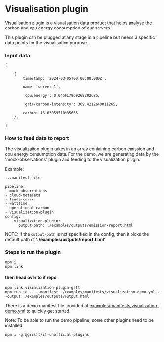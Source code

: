 # Visualisation plugin

Visualisation plugin is a visualisation data product that helps analyse the carbon and cpu energy consumption of our servers.

This plugin can be plugged at any stage in a pipeline but needs 3 specific data points for the visualisation purpose.


### Input data

```
[
    
    {
        timestamp: '2024-03-05T00:00:00.000Z',

        name: 'server-1',

        'cpu/energy': 0.045017969268292685,

        'grid/carbon-intensity': 369.4212640011265,

        carbon: 16.63059510985655
    },
    
]
```

### How to feed data to report
The visualization plugin takes in an array containing carbon emission and cpu energy consumption data. For the demo, we are generating data by the 'mock-observations' plugin and feeding to the visualization plugin.

Example:

    ...manifest file
    
    pipeline:
    - mock-observations
    - cloud-metadata
    - teads-curve
    - watttime
    - operational-carbon
    - visualization-plugin
	config:
        visualization-plugin:
          output-path: ./examples/outputs/emission-report.html


NOTE: If the `output-path` is not specified in the config, then it picks the default path of **'./examples/outputs/report.html'**

### Steps to run the plugin

```
npm i
npm link
```

#### then head over to if repo

```
npm link visualization-plugin-gsft
npm run ie -- --manifest ./examples/manifests/visualization-demo.yml --output ./examples/outputs/output.html
```

There is a demo manifest file provided at [examples/manifests/visualization-demo.yml](examples/manifests/visualization-demo.yml) to quickly get started.

Note: To be able to run the demo pipeline, some other plugins need to be installed.
```
npm i -g @grnsft/if-unofficial-plugins
```
